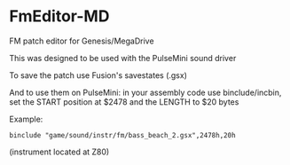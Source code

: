 # FmEditor-MD
FM patch editor for Genesis/MegaDrive

This was designed to be used with the PulseMini sound driver


To save the patch use Fusion's savestates (.gsx)

And to use them on PulseMini: in your assembly code use binclude/incbin, set the START position at $2478 and the LENGTH to $20 bytes


Example:

    binclude "game/sound/instr/fm/bass_beach_2.gsx",2478h,20h

(instrument located at Z80)
